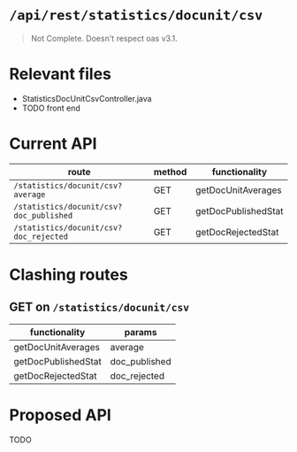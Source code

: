 # `/api/rest/statistics/docunit/csv`
> Not Complete.
> Doesn't respect oas v3.1.

# Relevant files
- StatisticsDocUnitCsvController.java
- TODO front end

# Current API
|route|method|functionality|
|-|-|-|
|`/statistics/docunit/csv?average`|GET|getDocUnitAverages|
|`/statistics/docunit/csv?doc_published`|GET|getDocPublishedStat|
|`/statistics/docunit/csv?doc_rejected`|GET|getDocRejectedStat|

# Clashing routes

## GET on `/statistics/docunit/csv`
|functionality|params|
|-|-|
|getDocUnitAverages|average|
|getDocPublishedStat|doc_published|
|getDocRejectedStat|doc_rejected|

# Proposed API
TODO